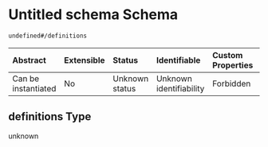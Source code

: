# Untitled schema Schema

```txt
undefined#/definitions
```



| Abstract            | Extensible | Status         | Identifiable            | Custom Properties | Additional Properties | Access Restrictions | Defined In                                                          |
| :------------------ | :--------- | :------------- | :---------------------- | :---------------- | :-------------------- | :------------------ | :------------------------------------------------------------------ |
| Can be instantiated | No         | Unknown status | Unknown identifiability | Forbidden         | Allowed               | none                | [test1.schema.json*](json/test1.schema.json "open original schema") |

## definitions Type

unknown
